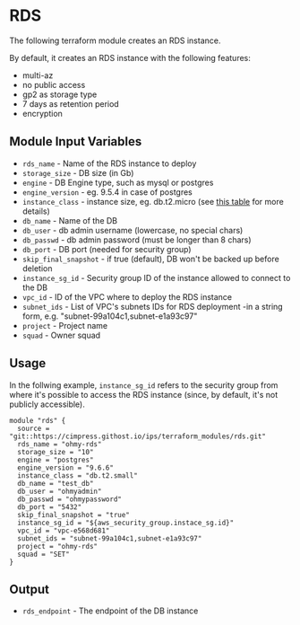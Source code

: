 # RDS
The following terraform module creates an RDS instance.

By default, it creates an RDS instance with the following features:
* multi-az
* no public access
* gp2 as storage type 
* 7 days as retention period
* encryption

## Module Input Variables
- `rds_name` - Name of the RDS instance to deploy
- `storage_size` - DB size (in Gb)
- `engine` - DB Engine type, such as mysql or postgres 
- `engine_version` - eg. 9.5.4 in case of postgres
- `instance_class` - instance size, eg. db.t2.micro (see [this table](https://docs.aws.amazon.com/AmazonRDS/latest/UserGuide/Concepts.DBInstanceClass.html) for more details)
- `db_name` - Name of the DB
- `db_user` - db admin username (lowercase, no special chars)
- `db_passwd` - db admin password (must be longer than 8 chars)
- `db_port` - DB port (needed for security group)
- `skip_final_snapshot` - if true (default), DB won't be backed up before deletion
- `instance_sg_id` - Security group ID of the instance allowed to connect to the DB
- `vpc_id` - ID of the VPC where to deploy the RDS instance
- `subnet_ids` - List of VPC's subnets IDs for RDS deployment -in a string form, e.g. "subnet-99a104c1,subnet-e1a93c97"
- `project` - Project name
- `squad` - Owner squad

## Usage
In the follwing example, `instance_sg_id` refers to the security group from
where it's possible to access the RDS instance (since, by default, it's not
publicly accessible).

```
module "rds" {
  source = "git::https://cimpress.githost.io/ips/terraform_modules/rds.git"
  rds_name = "ohmy-rds"
  storage_size = "10"
  engine = "postgres"
  engine_version = "9.6.6"
  instance_class = "db.t2.small"
  db_name = "test_db"
  db_user = "ohmyadmin"
  db_passwd = "ohmypassword"
  db_port = "5432"
  skip_final_snapshot = "true"
  instance_sg_id = "${aws_security_group.instace_sg.id}"
  vpc_id = "vpc-e568d681"
  subnet_ids = "subnet-99a104c1,subnet-e1a93c97"
  project = "ohmy-rds"
  squad = "SET"
}
```

## Output

 - `rds_endpoint` - The endpoint of the DB instance